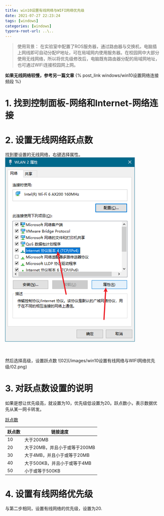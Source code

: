 ```yaml
---
title: win10设置有线网络与WIFI网络优先级
date: 2021-07-27 22:23:24
tags: [windows]
categories: [windows]
typora-root-url: ..\..
---
```


> 使用背景：
> 在实验室中配置了ROS服务器，通过路由器与交换机，电脑插上网线即可自动分配IP地址，可在局域网内使用服务器。在校园网中大部分使用无线网络，所以将优先级修改后，电脑既有路由器分配的局域网地址，也可通过WIFi连接校园网上网。

**如果无线网络较慢，参考另一篇文章** {% post_link windows/win10设置网络连接频段  %}

# 1. 找到控制面板-网络和Internet-网络连接

# 2. 设置无线网络跃点数

找到要设置的无线网络，右键选择属性。
![01](/images/win10设置有线网络与WIFI网络优先级/01.png)

</br>
</br>
然后选择高级，设置跃点数
![02](/images/win10设置有线网络与WIFI网络优先级/02.png)

# 3. 对跃点数设置的说明

如果是想让优先级高，就设置为10，优先级低设置为20。跃点数小，表示数据优先从某一网卡转发。

[跃点数](https://baike.baidu.com/item/%E8%B7%83%E7%82%B9%E6%95%B0/4941127)

跃点数|链接速度
-----|-----
10|大于200MB
20|大于20MB，并且小于或等于200MB
30|大于4MB，并且小于或等于20MB
40|大于500KB，并且小于或等于4MB
50|小于或等于500KB

# 4. 设置有线网络优先级

与第二步相同，设置有线网络的优先级，设置为20.